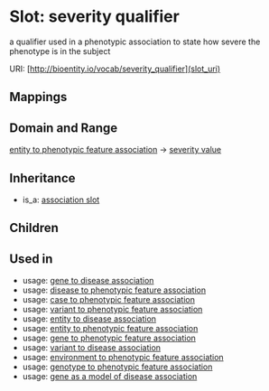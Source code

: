 # Slot: severity qualifier


a qualifier used in a phenotypic association to state how severe the phenotype is in the subject

URI: [http://bioentity.io/vocab/severity_qualifier](slot_uri)
## Mappings

## Domain and Range

[entity to phenotypic feature association](EntityToPhenotypicFeatureAssociation.md) -> [severity value](SeverityValue.md)
## Inheritance

 *  is_a: [association slot](association_slot.md)
## Children

## Used in

 *  usage: [gene to disease association](GeneToDiseaseAssociation.md)
 *  usage: [disease to phenotypic feature association](DiseaseToPhenotypicFeatureAssociation.md)
 *  usage: [case to phenotypic feature association](CaseToPhenotypicFeatureAssociation.md)
 *  usage: [variant to phenotypic feature association](VariantToPhenotypicFeatureAssociation.md)
 *  usage: [entity to disease association](EntityToDiseaseAssociation.md)
 *  usage: [entity to phenotypic feature association](EntityToPhenotypicFeatureAssociation.md)
 *  usage: [gene to phenotypic feature association](GeneToPhenotypicFeatureAssociation.md)
 *  usage: [variant to disease association](VariantToDiseaseAssociation.md)
 *  usage: [environment to phenotypic feature association](EnvironmentToPhenotypicFeatureAssociation.md)
 *  usage: [genotype to phenotypic feature association](GenotypeToPhenotypicFeatureAssociation.md)
 *  usage: [gene as a model of disease association](GeneAsAModelOfDiseaseAssociation.md)
